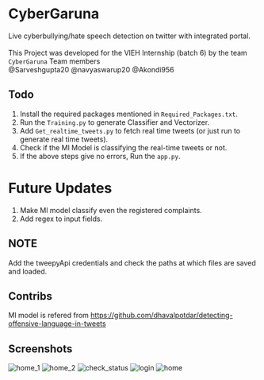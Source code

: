 # CyberGaruna
Live cyberbullying/hate speech detection on twitter with integrated portal.
<br/>
<br/>
This Project was developed for the VIEH Internship (batch 6) by the team `CyberGaruna`
Team members <br/>
@Sarveshgupta20
@navyaswarup20
@Akondi956

## Todo
1. Install the required packages mentioned in `Required_Packages.txt`.
2. Run the `Training.py` to generate Classifier and Vectorizer.
3. Add `Get_realtime_tweets.py` to fetch real time tweets (or just run to generate real time tweets).
4. Check if the Ml Model is classifying the real-time tweets or not.
5. If the above steps give no errors, Run the `app.py`.

# Future Updates
1. Make Ml model classify even the registered complaints.
2. Add regex to input fields. 

## NOTE 
Add the tweepyApi credentials and check the paths at which files are saved and loaded.


## Contribs
Ml model is refered from https://github.com/dhavalpotdar/detecting-offensive-language-in-tweets

## Screenshots
![home_1](https://user-images.githubusercontent.com/69105858/146495914-a7b7fdff-5fe5-46bb-a5dc-6014b3293003.PNG)
![home_2](https://user-images.githubusercontent.com/69105858/146495956-6d5f88ce-e78a-41ba-8b60-892c8a3a5b74.PNG)
![check_status](https://user-images.githubusercontent.com/69105858/146495974-98d031ce-4ca5-4bdb-8811-cf3e295666cb.PNG)
![login](https://user-images.githubusercontent.com/69105858/146495992-13a891d6-d9ba-4017-987f-97ee084f8bc5.PNG)
![home](https://user-images.githubusercontent.com/69105858/146496000-465bb3db-3303-4490-bd55-28d833828192.PNG)

